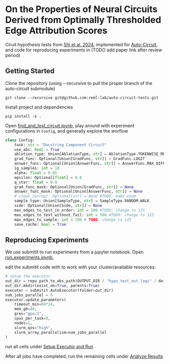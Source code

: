 # On the Properties of Neural Circuits Derived from Optimally Thresholded Edge Attribution Scores

Ciruit hypothesis tests from [Shi et al. 2024](https://openreview.net/pdf?id=ibSNv9cldu), 
implemented for [Auto-Circuit](https://github.com/UFO-101/auto-circuit), and code for 
reproducing experiments in (TODO add paper link after review period)

## Getting Started
Clone the repository (using --recursive to pull the proper branch of the auto-circuit 
submodule)

```
git clone --recursive git@github.com:reml-lab/auto-circuit-tests.git
```

Install project and dependencies 
```
pip install -e .
```

Open [find_and_test_circuit.ipynb](find_and_test_circuit.ipynb), play around with experiment configurations in `Config`, and generally explore the worflow 
```python 
class Config: 
    task: str = "Docstring Component Circuit"
    use_abs: bool = True
    ablation_type: Union[AblationType, str] = AblationType.TOKENWISE_MEAN_CORRUPT
    grad_func: Optional[Union[GradFunc, str]] = GradFunc.LOGIT
    answer_func: Optional[Union[AnswerFunc, str]] = AnswerFunc.MAX_DIFF
    ig_samples: int = 10
    alpha: float = 0.05
    epsilon: Optional[float] = 0.0
    q_star: float = 0.9 
    grad_func_mask: Optional[Union[GradFunc, str]] = None
    answer_func_mask: Optional[Union[AnswerFunc, str]] = None
    # clean_corrupt: Optional[str] = None #TODO: make enum
    sample_type: Union[SampleType, str] = SampleType.RANDOM_WALK
    side: Optional[Union[Side, str]] = None
    max_edges_to_test_in_order: int = 100 #TODO: change to 125
    max_edges_to_test_without_fail: int = 500 #TODO: change to 125
    max_edges_to_sample: int = 100 # TODO: change to 125
    save_cache: bool = True
```

## Reproducing Experiments 
We use submitit to run experiments from a jupyter notebook. Open 
[run_experiments.ipynb](run_experiments.ipynb), 

edit the submitit code with to work 
with your cluster/available resources:
```python
# setup the executor
out_dir = repo_path_to_abs_path(OUTPUT_DIR / "hypo_test_out_logs" / datetime.now().strftime("%Y-%m-%d_%H-%M-%S"))
out_dir.mkdir(exist_ok=True, parents=True)
executor = submitit.AutoExecutor(folder=out_dir)
num_jobs_parallel = 8
executor.update_parameters(
    timeout_min=60*24,
    mem_gb=40,
    gres="gpu:1",
    cpus_per_task=8,
    nodes=1,
    slurm_qos="high", 
    slurm_array_parallelism=num_jobs_parallel
)
```

run all cells under [Setup Executor and Run](run_experiments.ipynb#"Setup-Executor-and-Run")

After all jobs have completed, run the remaining cells under [Analyze Results](run_experiments.ipynb#"Analyze-Results")